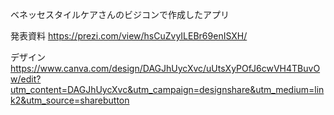 ベネッセスタイルケアさんのビジコンで作成したアプリ

発表資料
https://prezi.com/view/hsCuZvyILEBr69enISXH/

デザイン
https://www.canva.com/design/DAGJhUycXvc/uUtsXyPOfJ6cwVH4TBuvOw/edit?utm_content=DAGJhUycXvc&utm_campaign=designshare&utm_medium=link2&utm_source=sharebutton
